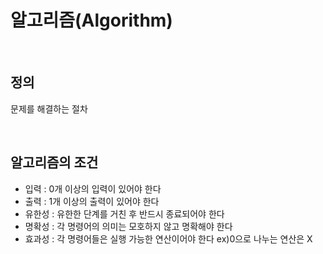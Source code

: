 # 알고리즘(Algorithm)

<br>

## 정의
문제를 해결하는 절차

<br>

## 알고리즘의 조건
- 입력 : 0개 이상의 입력이 있어야 한다
- 출력 : 1개 이상의 출력이 있어야 한다
- 유한성 : 유한한 단계를 거친 후 반드시 종료되어야 한다
- 명확성 : 각 명령어의 의미는 모호하지 않고 명확해야 한다
- 효과성 : 각 명령어들은 실행 가능한 연산이어야 한다 ex)0으로 나누는 연산은 X
